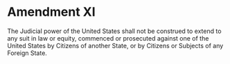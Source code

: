 # Amendment XI

The Judicial power of the United States shall not be construed to extend to
any suit in law or equity, commenced or prosecuted against one of the United
States by Citizens of another State, or by Citizens or Subjects of any
Foreign State.
